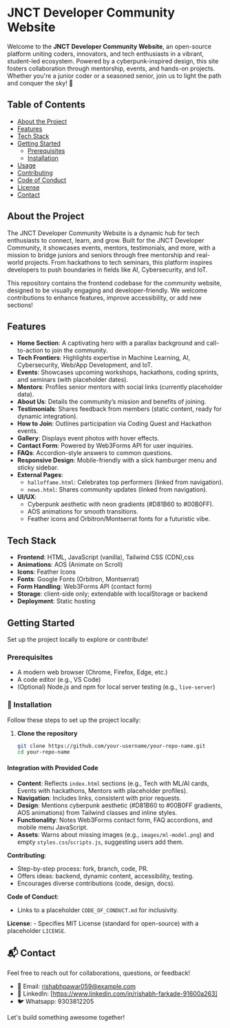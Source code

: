 # JNCT Developer Community Website

Welcome to the **JNCT Developer Community Website**, an open-source platform uniting coders, innovators, and tech enthusiasts in a vibrant, student-led ecosystem. Powered by a cyberpunk-inspired design, this site fosters collaboration through mentorship, events, and hands-on projects. Whether you're a junior coder or a seasoned senior, join us to light the path and conquer the sky! 🌌

## Table of Contents
- [About the Project](#about-the-project)
- [Features](#features)
- [Tech Stack](#tech-stack)
- [Getting Started](#getting-started)
  - [Prerequisites](#prerequisites)
  - [Installation](#Installation)
- [Usage](#usage)
- [Contributing](#contributing)
- [Code of Conduct](#code-of-conduct)
- [License](#license)
- [Contact](#contact)

## About the Project

The JNCT Developer Community Website is a dynamic hub for tech enthusiasts to connect, learn, and grow. Built for the JNCT Developer Community, it showcases events, mentors, testimonials, and more, with a mission to bridge juniors and seniors through free mentorship and real-world projects. From hackathons to tech seminars, this platform inspires developers to push boundaries in fields like AI, Cybersecurity, and IoT.

This repository contains the frontend codebase for the community website, designed to be visually engaging and developer-friendly. We welcome contributions to enhance features, improve accessibility, or add new sections!

## Features

- **Home Section**: A captivating hero with a parallax background and call-to-action to join the community.
- **Tech Frontiers**: Highlights expertise in Machine Learning, AI, Cybersecurity, Web/App Development, and IoT.
- **Events**: Showcases upcoming workshops, hackathons, coding sprints, and seminars (with placeholder dates).
- **Mentors**: Profiles senior mentors with social links (currently placeholder data).
- **About Us**: Details the community’s mission and benefits of joining.
- **Testimonials**: Shares feedback from members (static content, ready for dynamic integration).
- **How to Join**: Outlines participation via Coding Quest and Hackathon events.
- **Gallery**: Displays event photos with hover effects.
- **Contact Form**: Powered by Web3Forms API for user inquiries.
- **FAQs**: Accordion-style answers to common questions.
- **Responsive Design**: Mobile-friendly with a slick hamburger menu and sticky sidebar.
- **External Pages**:
  - `halloffame.html`: Celebrates top performers (linked from navigation).
  - `news.html`: Shares community updates (linked from navigation).
- **UI/UX**:
  - Cyberpunk aesthetic with neon gradients (#D81B60 to #00B0FF).
  - AOS animations for smooth transitions.
  - Feather icons and Orbitron/Montserrat fonts for a futuristic vibe.

## Tech Stack

- **Frontend**: HTML, JavaScript (vanilla), Tailwind CSS (CDN),css
- **Animations**: AOS (Animate on Scroll)
- **Icons**: Feather Icons
- **Fonts**: Google Fonts (Orbitron, Montserrat)
- **Form Handling**: Web3Forms API (contact form)
- **Storage**: client-side only; extendable with localStorage or backend
- **Deployment**: Static hosting 

## Getting Started

Set up the project locally to explore or contribute!

### Prerequisites

- A modern web browser (Chrome, Firefox, Edge, etc.)
- A code editor (e.g., VS Code)
- (Optional) Node.js and npm for local server testing (e.g., `live-server`)

### 🚀 Installation

Follow these steps to set up the project locally:

1. **Clone the repository**
   ```bash
   git clone https://github.com/your-username/your-repo-name.git
   cd your-repo-name


#### Integration with Provided Code
- **Content**: Reflects `index.html` sections (e.g., Tech with ML/AI cards, Events with hackathons, Mentors with placeholder profiles).
- **Navigation**: Includes links, consistent with prior requests.
- **Design**: Mentions cyberpunk aesthetic (#D81B60 to #00B0FF gradients, AOS animations) from Tailwind classes and inline styles.
- **Functionality**: Notes Web3Forms contact form, FAQ accordions, and mobile menu JavaScript.
- **Assets**: Warns about missing images (e.g., `images/ml-model.png`) and empty `styles.css`/`scripts.js`, suggesting users add them.

 **Contributing**:
   - Step-by-step process: fork, branch, code, PR.
   - Offers ideas: backend, dynamic content, accessibility, testing.
   - Encourages diverse contributions (code, design, docs).

 **Code of Conduct**:
   - Links to a placeholder `CODE_OF_CONDUCT.md` for inclusivity.

 **License**:
    - Specifies MIT License (standard for open-source) with a placeholder `LICENSE`.

## 📬 Contact

Feel free to reach out for collaborations, questions, or feedback!

- 📧 Email: rishabhpawar059@example.com  
- 💼 LinkedIn: [https://www.linkedin.com/in/rishabh-farkade-91600a263] 
- 🐦 Whatsapp: 9303812205

Let's build something awesome together!

  
